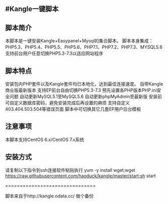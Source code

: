 #Kangle一键脚本
---
脚本简介
---
本脚本是一键安装Kangle+Easypanel+Mysql的集合脚本。
脚本本身集成：PHP5.3、PHP5.4、PHP5.5、PHP5.6、PHP7.1、PHP7.2、PHP7.3、MYSQL5.6<br />
支持前台用户任意切换PHP5.3-7.3以适应网站程序

脚本特点
---
安装包内PHP套件以及Kangle套件均已本地化，达到最佳连接速度。
自带Kangle商业版最新版本
支持EP前台自由切换PHP5.3-7.3
预先设置各PHP版本PHP.ini安全问题
自动更新MySQL5.1至MySQL5.6
自动更新phpMyAdmin至最新版
安装前可自定义数据库密码，避免安装完成后再设置的麻烦
支持自定义403.404.503.504等错误页面
脚本中可切换其它几套EP用户后台模板

注意事项
---
本脚本支持CentOS 6.x/CentOS 7.x系统

安装方式
---
请复制以下指令到ssh连接软件粘贴执行
yum -y install wget;wget https://raw.githubusercontent.com/haoduck/kangle/master/start;sh start


===============================

脚本来自于http://kangle.odata.cc/
做个备份
